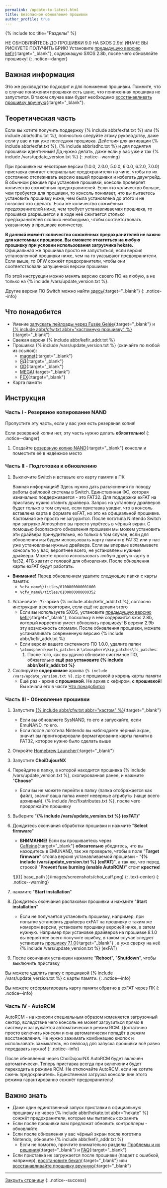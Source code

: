 ```yaml
---
permalink: /update-to-latest.html
title: Безопасное обновление прошивки 
author_profile: true
---
```

{% include toc title="Разделы" %}

<!--В данный момент последней прошивкой является {% include /vars/sys_version.txt %}, однако, поскольку она вышла не так давно, не рекомендуется пока на неё обновляться. Если же вы уже на ней и вам нужно установить драйвера exfat, вы можете скачать её по [этой](https://drive.google.com/file/d/1t1m2JadUMeNK9rwoy_SgiJm78dl-5Ens){:target="_blank"} ссылке и установить по инструкции ниже!
{: .notice--warning}-->

НЕ ОБНОВЛЯЙТЕСЬ ДО ПРОШИВКИ 9.0 НА SXOS 2.9b! ИНАЧЕ ВЫ РИСКУЕТЕ ПОЛУЧИТЬ БРИК! Установите [предыдущую версию kefir](https://github.com/rashevskyv/switch/releases/tag/kefir312){:target="_blank"}, содержащую SXOS 2.8b, после чего обновляйте прошивку! 
{: .notice--danger}

## Важная информация

Это же руководство подходит и для понижения прошивки. Помните, что в случае понижения прошивки есть шанс, что пониженная прошивка не запустится. В таком случае вам будет необходимо [восстанавливать прошивку вручную](downgrade_fw){:target="_blank"}. 

## Теоретическая часть

Если вы хотите получить поддержку {% include abbr/exfat.txt %} или {% include abbr/sdhc.txt %}, полностью следуйте этому руководству, даже если у вас и так уже последняя прошивка. Действия для активации {% include abbr/exfat.txt %}, {% include abbr/sdhc.txt %} и для поднятия прошивки идентичный! Да,нужно делать, даже если у вас уже и так {% include /vars/update_version.txt %}
{: .notice--warning}

При прошивке на некоторые версии (1.0.0, 2.0.0, 5.0.0, 6.0.0, 6.2.0, 7.0.0) приставка сжигает специальные предохранители на чипе, чтобы по их состоянию отслеживать версию вашей прошивки и избегать даунгрейд. В обычном режиме при установке прошивки, консоль проверяет количество сожжённых предохранителей. Если это количество больше, чем требуется для прошивки, то консоль понимает, что вы пытаетесь установить прошивку ниже, чем была установлена до этого и не позволит это сделать. Если же количество сожжённых предохранителей ниже, чем требует устанавливаемая прошивка, то прошивка разрешается и в ходе неё сжигается столько предохранителей сколько необходимо, чтобы соответствовать указанному в прошивке количеству. 

**В данный момент количество сожжённых предохранителей не важно для кастомных прошивок. Вы сможете откатиться на любую прошивку при условии использования загрузчика hekate.** Официальная же прошивка просто не запуститься, если версия установленной прошивки ниже, чем на то указывают предохранители. Если выше, то OFW сожжёт предохранители, чтобы они соответствовали запущенной версии прошивки 

По этой инструкции можно менять версию своего ПО на любую, а не только на {% include /vars/update_version.txt %}. 

Другие версии ПО Switch можно найти [здесь](https://darthsternie.net/index.php/switch-firmwares/){:target="_blank"} 
{: .notice--info}

## Что понадобится

* Умение [запускать пейлоады через Fusée Gelée](fusee-gelee){:target="_blank"} и [{% include abbr/cfw.txt abbr="кастомную прошивку" %}](cfw){:target="_blank"}
* Свежая версия {% include abbr/kefir_addr.txt %}
* Прошивка {% include /vars/update_version.txt %} (скачайте по любой из ссылок):
	* [magnet](magnet:?xt=urn:btih:306E15BDC7F3A342E96983BE69AF7FFE9FA5A520&dn=9.0.0.zip&tr=udp%3a%2f%2ftracker.openbittorrent.com%3a80%2fannounce){:target="_blank"}
	* [ЯД](https://yadi.sk/d/Kf1jqP1ABiI4LA){:target="_blank"}
	* [GD](https://drive.google.com/open?id=1Yop9gIYucma0Tbq4FgBeFF_xqPBtVQUH){:target="_blank"}
	* [MEGA](https://mega.nz/#!NwEjAYpA!gsfqV9JduGDL4iTzHRpl-NIzixVR2jGPq5XNA37RDYc){:target="_blank"}
	* [FEX](https://fex.net/s/9kkzbcr){:target="_blank"}
* Карта памяти 

## Инструкция

### Часть I - Резервное копирование NAND

Пропустите эту часть, если у вас уже есть резервная копия!

Если резервной копии нет, эту часть нужно делать **обязательно**!
{: .notice--danger}

1. Создайте [резервную копию NAND](backup-nand){:target="_blank"} консоли и поместите её в надёжное место 

### Часть II - Подготовка к обновлению

1. Выключите Switch и вставьте его карту памяти в ПК 

    Важная информация!! Здесь нужно дать разъяснения по поводу работы файловой системы в Switch. Единственная ФС, которая изначально поддерживается - это FAT32. Для поддержки exFAT на приставку нужно ставить драйвера. Запрос на установку драйверов будет только в том случае, если приставка увидит, что в консоль вставлена карта в формате exFAT, но это на официальной прошивке. Кастомная же просто не загрузится. После логотипа Nintendo Switch при загрузке Atmosphere вы просто упрётесь в чёрный экран. С помощью безопасного обновления прошивки мы можем установить эти драйвера принудительно, но только в том случае, если для обновления мы будем использовать карту памяти в FAT32 или у нас уже установлены нужные драйвера. Если вы впервые взламываете консоль то у вас, вероятнее всего, не установлены нужные драйвера. Можете просто использовать любую другую карту в fat32, 4ГБ хватит с головой для обновления. После обновления карты exFAT будут работать. 

* **Внимание!** Перед обновлением удалите следующие папки с карты памяти:
    *  `%cfw_name%/titles/0100000000001000`
    *  `%cfw_name%/titles/0100000000000352`
1. Установите `.7z`-архив {% include abbr/kefir_addr.txt %}, согласно инструкции в репозитории, если ещё не делали этого
    * Если вы используете SXOS, установите [предыдущую версию kefir](https://github.com/rashevskyv/switch/releases/tag/kefir312){:target="_blank"}, поскольку в ней содержится sxos 2.8b, который корректно умеет обновлять прошивку! В версии 2.9b эту возможность сломали. После обновления прошивки, можете устанавливать современную версию {% include abbr/kefir_addr.txt %}
	* Если версия вашего системного ПО 1.0.0, удалите папки `\atmosphere\exefs_patches` и `\atmosphere\kip_patches\fs_patches`:
		1. После того, как вы удачно обновите системное ПО, обязательно **ещё раз установите {% include abbr/kefir_addr.txt %}**
1. Скопируйте **содержимое** архива `{% include /vars/update_version.txt %}.zip` с прошивкой в корень карты памяти
	* Ещё раз - архив **с прошивкой**. Не архив с кефиром, **с прошивкой**! Вы качали его в части [Что понадобится](#что-понадобится)

### Часть III - Обновление прошивки

1. Запустите [{% include abbr/cfw.txt abbr="кастом" %}](cfw){:target="_blank"}
	* Если вы обновляете SysNAND, то его и запускайте, если EmuNAND, то его. 
	* Если после логотипа Nintendo вы наблюдаете чёрный экран, значит вы проигнорировали форматирование карты памяти в FAT32, которое нужно было сделать выше
1. Откройте [Homebrew Launcher](hbl){:target="_blank"}
1. Запустите **ChoiDujourNX**
1. Перейдите в папку, в которой находится прошивка {% include /vars/update_version.txt %}, скопированная ранее, и нажмите "**Choose**"
	* Если вы не можете перейти в папку (папка отображается как файл), значит ваша папка имеет неверные атрибуты (чаще всего архивный). {% include /inc/fixatributes.txt %}, после чего продолжайте прошивку
1. Выберите "**{% include /vars/update_version.txt %} (exFAT)**"
1. Дождитесь окончания обработки прошивки и нажмите "**Select firmware**"
	* **ВНИМАНИЕ!** Если вы прошиваетесь через [Caffeine](caffeine){:target="_blank"} **обязательно** убедитесь, что вы находитесь в EMUNAND, так же проверьте, чтобы в поле "**Target firmware**" стояла версия устанавливаемой прошивки - "**{% include /vars/update_version.txt %} (exFAT)**", а так же, что перед строкой "**Prevent fuse burning (enable AutoRCM)**" стоит **крестик**! 

	![]({{ base_path }}/images/screenshots/choi_caff.png) 
	{: .text-center}
	{: .notice--warning}
1. нажмите "**Start installation**"

1. Дождитесь окончания распаковки прошивки и нажмите "**Start installation**"
	* Если не получается установить прошивку, например, при попытке установить драйвера exFAT на прошивку с таким же номером версии, установите прошивку версией ниже, а затем нужную. Например при установке драйверов на прошивке 8.1.0 вы вероятнее всего получите ошибку, в таком случае следует установить [прошивку 7.1.0](https://darthsternie.net/index.php/switch-firmwares/){:target="_blank"} , а уже сверху на неё {% include /vars/update_version.txt %} (exFAT)
1. После окончания установки нажмите "**Reboot**", "**Shutdown**", чтобы выключить приставку 

Вы можете удалить папку с прошивкой {% include /vars/update_version.txt %} с карты памяти. 
{: .notice--info}

Вы можете отформатировать карту памяти обратно в exFAT через ПК
{: .notice--info}

### Часть IV - AutoRCM

AutoRCM - на консоли специальным образом изменяется загрузочный сектор, вследствие чего консоль не может загрузиться прямо в систему и загружается автоматически в режим RCM. Достаточно просто включить консоли и она автоматически попадёт в режим восстановления. Не нужно зажимать комбинацию кнопок и использовать замыкатель, но пейлоад для запуска прошивки всё равно передавать нужно!
{: .notice--info}

После обновления через ChoiDujourNX AutoRCM будет включён автоматически. Теперь приставка всегда при включении будет переходить в режиме RCM. Не отключайте AutoRCM, если не хотите сжечь предохранитель. Единственная загрузка консоли вне этого режима гарантированно сожжёт предохранитель!


## Важно знать

* Даже один единственный запуск приставки в официальную прошивку не через {% include abbr/hekate.txt abbr="hekate" %} сожжёт предохранители, которые мы пытались сохранить 
* Если после прошивки вам предложат обновить контроллеры - обновляйте
* Если после обновления у вас чёрный экран после логотипа Nintendo, обновите {% include abbr/kefir_addr.txt %}
	* Если не помогло, прочтите внимательно разделы [Проблемы и их решения](troubleshooting){:target="_blank"} и [FAQ](faq){:target="_blank"}
* Если приставка не загружается после прошивки (падает с ошибкой, например), [восстановите бекап](backup-nand#%D0%B2%D0%BE%D1%81%D1%81%D1%82%D0%B0%D0%BD%D0%BE%D0%B2%D0%BB%D0%B5%D0%BD%D0%B8%D0%B5-%D1%80%D0%B5%D0%B7%D0%B5%D1%80%D0%B2%D0%BD%D0%BE%D0%B9-%D0%BA%D0%BE%D0%BF%D0%B8%D0%B8){:target="_blank"} или [восстанавливайте прошивку вручную](downgrade_fw){:target="_blank"}

___

[Закрыть страницу](javascript:window.close();)
{: .notice--success}